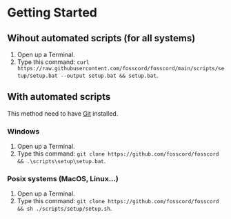 # Getting Started
## Wihout automated scripts (for all systems)
1. Open up a Terminal.
1. Type this command: `curl https://raw.githubusercontent.com/fosscord/fosscord/main/scripts/setup/setup.bat --output setup.bat && setup.bat`.

## With automated scripts
This method need to have [Git](https://git-scm.com) installed.
### Windows
1. Open up a Terminal.
2. Type this command: `git clone https://github.com/fosscord/fosscord && .\scripts\setup\setup.bat`.

### Posix systems (MacOS, Linux...)
1. Open up a Terminal.
2. Type this command: `git clone https://github.com/fosscord/fosscord && sh ./scripts/setup/setup.sh`.
